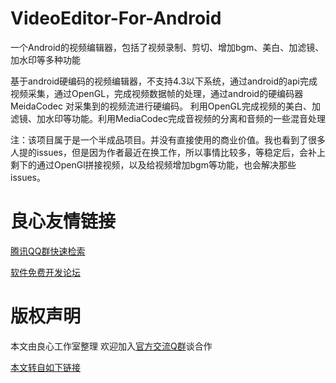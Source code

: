 # VideoEditor-For-Android
一个Android的视频编辑器，包括了视频录制、剪切、增加bgm、美白、加滤镜、加水印等多种功能

基于android硬编码的视频编辑器，不支持4.3以下系统，通过android的api完成视频采集，通过OpenGL，完成视频数据帧的处理，通过android的硬编码器MeidaCodec
对采集到的视频流进行硬编码。
利用OpenGL完成视频的美白、加滤镜、加水印等功能。利用MediaCodec完成音视频的分离和音频的一些混音处理

注：该项目属于是一个半成品项目。并没有直接使用的商业价值。我也看到了很多人提的issues，但是因为作者最近在换工作，所以事情比较多，等稳定后，会补上剩下的通过OpenGl拼接视频，以及给视频增加bgm等功能，也会解决那些issues。



 # 良心友情链接

[腾讯QQ群快速检索](http://u.720life.cn/s/8cf73f7c)

[软件免费开发论坛](http://u.720life.cn/s/bbb01dc0)

# 版权声明 

本文由良心工作室整理 欢迎加入[官方交流Q群](https://u.720life.cn/s/f2316816)谈合作

[本文转自如下链接](http://u.720life.cn/g/2e71d0f0a5c601172267ba20d3a43c6e469b1d5218d01f64f0692ae9b0b815f83a49a60cb4d81aff68631d76104054dbc87482087e0891f95ae0005815082b2f3f3898cca836df63314425879a2d336b)